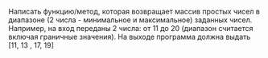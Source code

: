 Написать функцию/метод, которая возвращает массив простых чисел в диапазоне (2 числа - минимальное и максимальное) заданных чисел.
Например, на вход переданы 2 числа: от 11 до 20  (диапазон считается включая граничные значения).
На выходе программа должна выдать [11, 13 , 17, 19]
